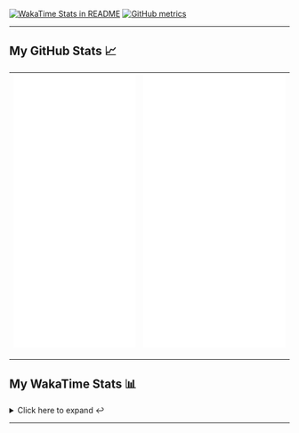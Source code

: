 [![WakaTime Stats in README](https://github.com/LOsioChico/LOsioChico/actions/workflows/waka.yml/badge.svg)](https://github.com/LOsioChico/LOsioChico/actions/workflows/waka.yml) [![GitHub metrics](https://github.com/LOsioChico/LOsioChico/actions/workflows/metrics.yml/badge.svg)](https://github.com/LOsioChico/LOsioChico/actions/workflows/metrics.yml)

---

## My GitHub Stats 📈

| ![](./assets/metrics.svg) | ![](./assets/metrics2.svg) |
| ------------------------- | -------------------------- |

---

## My WakaTime Stats 📊

<details>
<summary>Click here to expand ↩️</summary>
<br>

<!--START_SECTION:waka-->

![Code Time](http://img.shields.io/badge/Code%20Time-369%20hrs%2048%20mins-blue)

![Lines of code](https://img.shields.io/badge/From%20Hello%20World%20I%27ve%20Written-11.1%20thousand%20lines%20of%20code-blue)

**🐱 My GitHub Data**

> 📦 3.2 kB Used in GitHub's Storage
>
> 🏆 84 Contributions in the Year 2023
>
> 🚫 Not Opted to Hire
>
> 📜 7 Public Repositories
>
> 🔑 1 Private Repositories
>
> **I'm an Early 🐤**

```text
🌞 Morning                24 commits          ████████░░░░░░░░░░░░░░░░░   32.43 %
🌆 Daytime                19 commits          ██████░░░░░░░░░░░░░░░░░░░   25.68 %
🌃 Evening                26 commits          █████████░░░░░░░░░░░░░░░░   35.14 %
🌙 Night                  5 commits           ██░░░░░░░░░░░░░░░░░░░░░░░   06.76 %
```

📅 **I'm Most Productive on Thursday**

```text
Monday                   11 commits          ████░░░░░░░░░░░░░░░░░░░░░   14.86 %
Tuesday                  12 commits          ████░░░░░░░░░░░░░░░░░░░░░   16.22 %
Wednesday                14 commits          █████░░░░░░░░░░░░░░░░░░░░   18.92 %
Thursday                 17 commits          ██████░░░░░░░░░░░░░░░░░░░   22.97 %
Friday                   12 commits          ████░░░░░░░░░░░░░░░░░░░░░   16.22 %
Saturday                 5 commits           ██░░░░░░░░░░░░░░░░░░░░░░░   06.76 %
Sunday                   3 commits           █░░░░░░░░░░░░░░░░░░░░░░░░   04.05 %
```

📊 **This Week I Spent My Time On**

```text
💬 Programming Languages:
TypeScript               7 hrs 18 mins       ████████████████████░░░░░   78.01 %
JSON                     1 hr                ███░░░░░░░░░░░░░░░░░░░░░░   10.77 %
Other                    29 mins             █░░░░░░░░░░░░░░░░░░░░░░░░   05.23 %
YAML                     11 mins             █░░░░░░░░░░░░░░░░░░░░░░░░   02.01 %
CSS                      10 mins             ░░░░░░░░░░░░░░░░░░░░░░░░░   01.89 %
```

**I Mostly Code in JavaScript**

```text
JavaScript               7 repos             ██████████████████░░░░░░░   70.00 %
CSS                      2 repos             █████░░░░░░░░░░░░░░░░░░░░   20.00 %
TypeScript               1 repo              ██░░░░░░░░░░░░░░░░░░░░░░░   10.00 %
```

Last Updated on 27/05/2023 06:33:57 UTC

<!--END_SECTION:waka-->

## </details>

---
